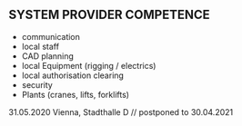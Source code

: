 ## SYSTEM PROVIDER COMPETENCE

+ communication
+ local staff
+ CAD planning 
+ local Equipment (rigging / electrics)
+ local authorisation clearing
+ security
+ Plants (cranes, lifts, forklifts)

31.05.2020 Vienna, Stadthalle D // postponed to 30.04.2021